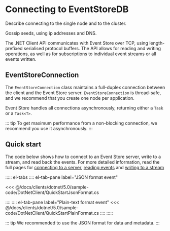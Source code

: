 # Connecting to EventStoreDB

Describe connecting to the single node and to the cluster.

Gossip seeds, using ip addresses and DNS.

The .NET Client API communicates with Event Store over TCP, using length-prefixed serialised protocol buffers. The API allows for reading and writing operations, as well as for subscriptions to individual event streams or all events written.

## EventStoreConnection

The `EventStoreConnection` class maintains a full-duplex connection between the client and the Event Store server. `EventStoreConnection` is thread-safe, and we recommend that you create one node per application.

Event Store handles all connections asynchronously, returning either a `Task` or a `Task<T>`.

::: tip
To get maximum performance from a non-blocking connection, we recommend you use it asynchronously.
:::

## Quick start

The code below shows how to connect to an Event Store server, write to a stream, and read back the events. For more detailed information, read the full pages for [connecting to a server](connecting-to-a-server.md), [reading events](../reading/README.md) and [writing to a stream](../writing/README.md)

::::: el-tabs
:::: el-tab-pane label="JSON format event"

<<< @/docs/clients/dotnet/5.0/sample-code/DotNetClient/QuickStartJsonFormat.cs

::::
:::: el-tab-pane label="Plain-text format event"
<<< @/docs/clients/dotnet/5.0/sample-code/DotNetClient/QuickStartPlainFormat.cs
::::
:::::

::: tip
We recommended to use the JSON format for data and metadata.
:::


